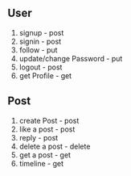 ## User
1. signup - post
2. signin - post
3. follow - put
4. update/change Password - put
5. logout - post
6. get Profile - get

## Post
1. create Post - post
2. like a post - post
3. reply - post
4. delete a post - delete
5. get a post - get
6. timeline - get